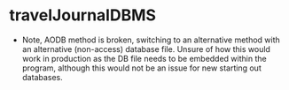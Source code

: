 # travelJournalDBMS

- Note, AODB method is broken, switching to an alternative method with an alternative (non-access) database file. Unsure of how this would work in production as the DB file needs to be embedded within the program, although this would not be an issue for new starting out databases.
